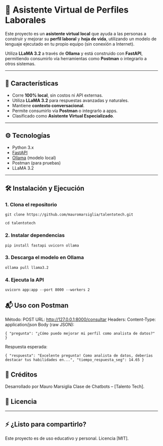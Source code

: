 # 🤖 Asistente Virtual de Perfiles Laborales

Este proyecto es un **asistente virtual local** que ayuda a las personas a construir y mejorar su **perfil laboral** y **hoja de vida**, utilizando un modelo de lenguaje ejecutado en tu propio equipo (sin conexión a Internet).

Utiliza **LLaMA 3.2** a través de **Ollama** y está construido con **FastAPI**, permitiendo consumirlo vía herramientas como **Postman** o integrarlo a otros sistemas.

---

## 🚀 Características

- Corre **100% local**, sin costos ni API externas.
- Utiliza **LLaMA 3.2** para respuestas avanzadas y naturales.
- Mantiene **contexto conversacional**.
- Permite consumirlo vía **Postman** o integrarlo a apps.
- Clasificado como **Asistente Virtual Especializado**.

---

## ⚙️ Tecnologías

- Python 3.x
- [FastAPI](https://fastapi.tiangolo.com/)
- [Ollama](https://ollama.com/) (modelo local)
- Postman (para pruebas)
- LLaMA 3.2

---

## 🛠️ Instalación y Ejecución

### 1. Clona el repositorio
``
git clone https://github.com/mauromarsiglia/talentotech.git
``

``
cd talentotech
``

### 2. Instalar dependencias
``
pip install fastapi uvicorn ollama
``

### 3. Descarga el modelo en Ollama
``
ollama pull llama3.2
``

### 4. Ejecuta la API
``
uvicorn app:app --port 8000 --workers 2
``

## 📬 Uso con Postman
Método: POST
URL: http://127.0.0.1:8000/consultar
Headers: Content-Type: application/json
Body (raw JSON):

``
{
  "pregunta": "¿Cómo puedo mejorar mi perfil como analista de datos?"
}
``

Respuesta esperada:

``
{
  "respuesta": "Excelente pregunta! Como analista de datos, deberías destacar tus habilidades en...",
  "tiempo_respuesta_seg": 14.65
}
``


## 📄 Créditos
Desarrollado por Mauro Marsiglia
Clase de Chatbots – [Talento Tech].

## 📜 Licencia

---

## ⚡ ¿Listo para compartirlo?  
Este proyecto es de uso educativo y personal. Licencia [MIT].
